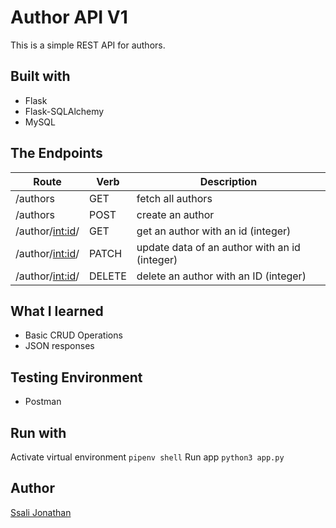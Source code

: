 # Author API V1
This is a simple REST API for authors.

## Built with
- Flask
- Flask-SQLAlchemy
- MySQL

## The Endpoints

|Route | Verb | Description|
|--------|-------|----------|
|/authors| GET   |fetch all authors|
|/authors|POST    |create an author|
|/author/<int:id>/|GET |get an author with an id (integer)|
|/author/<int:id>/|PATCH|update data of an author with an id (integer)|
|/author/<int:id>/|DELETE|delete an author with an ID (integer)|


## What I learned
- Basic CRUD Operations
- JSON responses

## Testing Environment
- Postman

## Run with
Activate virtual environment
` pipenv shell `
Run app
` python3 app.py `

## Author
[Ssali Jonathan](https://github.com/jod35)